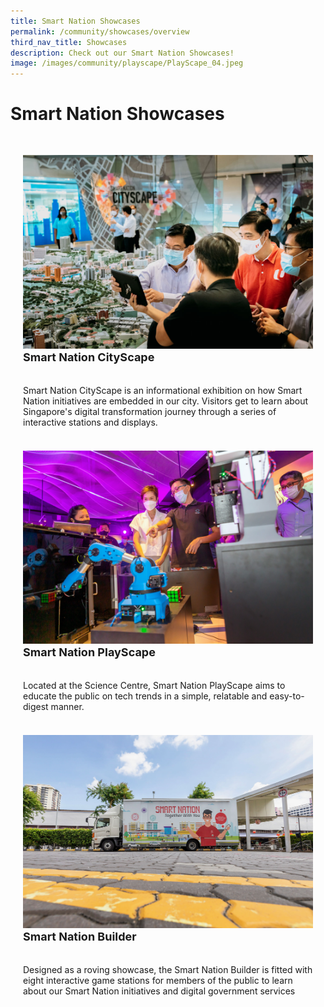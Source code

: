 ```yaml
---
title: Smart Nation Showcases
permalink: /community/showcases/overview
third_nav_title: Showcases
description: Check out our Smart Nation Showcases!
image: /images/community/playscape/PlayScape_04.jpeg
---
```

# Smart Nation Showcases

<div class="row" style="padding: 20px 0px 0px 0px;">

<div class="col" style="padding: 10px 20px 10px 20px;"><a href="/community/showcases/cityscape"><img src="/images/community/cityscape/Cityscape-01.jpeg" alt="CityScape"></a><br>
	<div class="header" style="font-size:18px"><b>Smart Nation CityScape</b></div><br><br>Smart Nation CityScape is an informational exhibition on how Smart Nation initiatives are embedded in our city. Visitors get to learn about Singapore's digital transformation journey through a series of interactive stations and displays.
	<br><br></div>

<div class="col" style="padding: 10px 20px 10px 20px;"><a href="/community/showcases/playscape"><img src="/images/community/playscape/Playscape_Rubik.jpg" alt="PlayScape"></a><br>
	<div class="header" style="font-size:18px"><b>Smart Nation PlayScape</b></div><br><br>Located at the Science Centre, Smart Nation PlayScape aims to educate the public on tech trends in a simple, relatable and easy-to-digest manner.
	<br><br></div>

<div class="col" style="padding: 10px 20px 10px 20px;">  <a href="/community/showcases/builder"><img src="/images/community/builder/Smart_Nation_Builder_12.jpeg"></a><br>
     <div class="header" style="font-size:18px"><b>Smart Nation Builder</b></div><br><br>Designed as a roving showcase, the Smart Nation Builder is fitted with eight interactive game stations for members of the public to learn about our Smart Nation initiatives and digital government services
	<br><br></div>	

</div>
